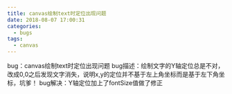 ```yaml
---
title: canvas绘制text时定位出现问题
date: 2018-08-07 17:00:31
categories:
  - bugs
tags:
  - canvas
---
```

bug：canvas绘制text时定位出现问题
bug描述：绘制文字的Y轴定位总是不对，改成0,0之后发现文字消失，说明x,y的定位并不基于左上角坐标而是基于左下角坐标，坑爹！
bug解决：Y轴定位加上了fontSize值做了修正